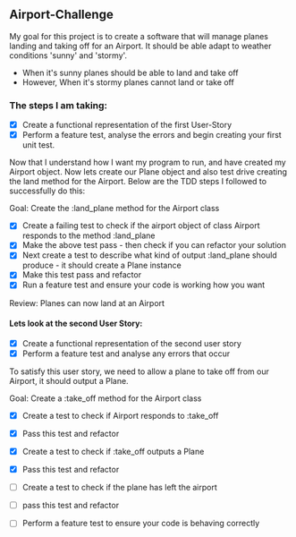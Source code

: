 ## Airport-Challenge

My goal for this project is to create a software that will manage planes landing and taking off for an Airport. It should be able adapt to weather conditions 'sunny' and 'stormy'.

+ When it's sunny planes should be able to land and take off
+ However, When it's stormy planes cannot land or take off

### The steps I am taking:

- [x] Create a functional representation of the first User-Story
- [x] Perform a feature test, analyse the errors and begin creating your first unit test.  

Now that I understand how I want my program to run, and have created my Airport object. Now lets create our Plane object and also test drive creating the land method for the Airport. Below are the TDD steps I followed to successfully do this:

Goal: Create the :land_plane method for the Airport class
- [x] Create a failing test to check if the airport object of class Airport responds to the method :land_plane
- [x] Make the above test pass - then check if you can refactor your solution
- [x] Next create a test to describe what kind of output :land_plane should produce - it should create a Plane instance
- [x] Make this test pass and refactor
- [x] Run a feature test and ensure your code is working how you want 

Review: Planes can now land at an Airport

#### Lets look at the second User Story:

- [x] Create a functional representation of the second user story
- [x] Perform a feature test and analyse any errors that occur

To satisfy this user story, we need to allow a plane to take off from our Airport, it should output a Plane. 

Goal: Create a :take_off method for the Airport class
-[x] Create a test to check if Airport responds to :take_off
-[x] Pass this test and refactor
-[x] Create a test to check if :take_off outputs a Plane
-[x] Pass this test and refactor
-[ ] Create a test to check if the plane has left the airport
-[ ] pass this test and refactor
-[ ] Perform a feature test to ensure your code is behaving correctly



